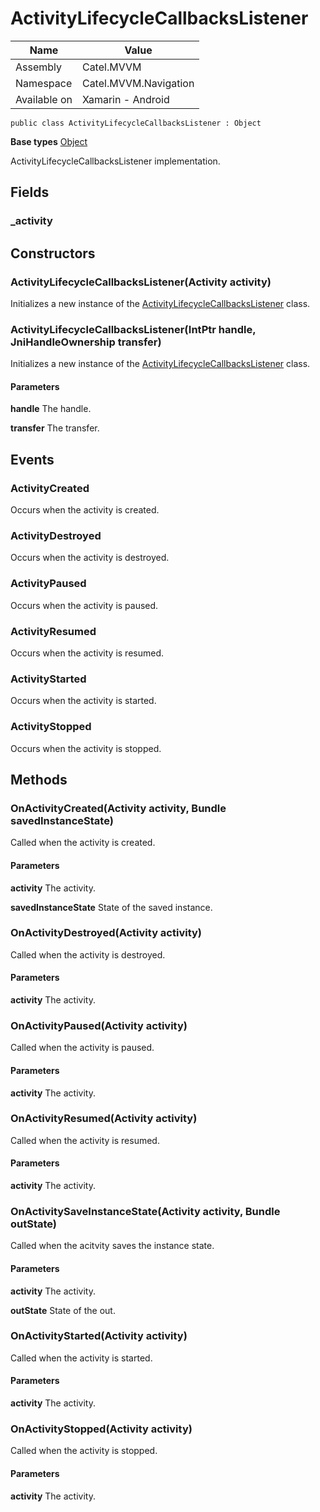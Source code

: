 

# ActivityLifecycleCallbacksListener

Name|Value
---|---
Assembly|Catel.MVVM
Namespace|Catel.MVVM.Navigation
Available on|Xamarin - Android

```
public class ActivityLifecycleCallbacksListener : Object
```

**Base types**
[Object]()


ActivityLifecycleCallbacksListener implementation.



## Fields

### _activity

## Constructors

### ActivityLifecycleCallbacksListener(Activity activity)

Initializes a new instance of the [ActivityLifecycleCallbacksListener](#) class.



### ActivityLifecycleCallbacksListener(IntPtr handle, JniHandleOwnership transfer)

Initializes a new instance of the [ActivityLifecycleCallbacksListener](#) class.

#### Parameters

**handle**
The handle.

**transfer**
The transfer.



## Events

### ActivityCreated

Occurs when the activity is created.



### ActivityDestroyed

Occurs when the activity is destroyed.



### ActivityPaused

Occurs when the activity is paused.



### ActivityResumed

Occurs when the activity is resumed.



### ActivityStarted

Occurs when the activity is started.



### ActivityStopped

Occurs when the activity is stopped.



## Methods

### OnActivityCreated(Activity activity, Bundle savedInstanceState)

Called when the activity is created.

#### Parameters

**activity**
The activity.

**savedInstanceState**
State of the saved instance.



### OnActivityDestroyed(Activity activity)

Called when the activity is destroyed.

#### Parameters

**activity**
The activity.



### OnActivityPaused(Activity activity)

Called when the activity is paused.

#### Parameters

**activity**
The activity.



### OnActivityResumed(Activity activity)

Called when the activity is resumed.

#### Parameters

**activity**
The activity.



### OnActivitySaveInstanceState(Activity activity, Bundle outState)

Called when the acitvity saves the instance state.

#### Parameters

**activity**
The activity.

**outState**
State of the out.



### OnActivityStarted(Activity activity)

Called when the activity is started.

#### Parameters

**activity**
The activity.



### OnActivityStopped(Activity activity)

Called when the activity is stopped.

#### Parameters

**activity**
The activity.



